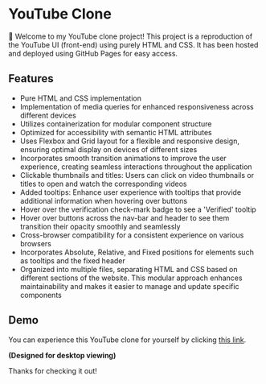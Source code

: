 # YouTube Clone

👋 Welcome to my YouTube clone project! This project is a reproduction of the YouTube UI (front-end) using purely HTML and CSS. 
It has been hosted and deployed using GitHub Pages for easy access.

## Features

- Pure HTML and CSS implementation
- Implementation of media queries for enhanced responsiveness across different devices
- Utilizes containerization for modular component structure
- Optimized for accessibility with semantic HTML attributes
- Uses Flexbox and Grid layout for a flexible and responsive design, ensuring optimal display on devices of different sizes
- Incorporates smooth transition animations to improve the user experience, creating seamless interactions throughout the application
- Clickable thumbnails and titles: Users can click on video thumbnails or titles to open and watch the corresponding videos
- Added tooltips: Enhance user experience with tooltips that provide additional information when hovering over buttons
- Hover over the verification check-mark badge to see a 'Verified' tooltip
- Hover over buttons across the nav-bar and header to see them transition their opacity smoothly and seamlessly
- Cross-browser compatibility for a consistent experience on various browsers
- Incorporates Absolute, Relative, and Fixed positions for elements such as tooltips and the fixed header
- Organized into multiple files, separating HTML and CSS based on different sections of the website. This modular approach enhances maintainability and makes it easier to manage and update specific components

## Demo

You can experience this YouTube clone for yourself by clicking [this link](https://shaf-m.github.io/YouTubeClone/).

**(Designed for desktop viewing)**

Thanks for checking it out!
